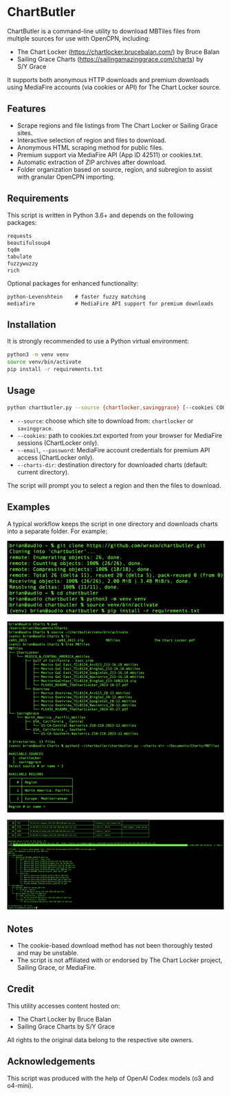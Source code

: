 # ChartButler

ChartButler is a command-line utility to download MBTiles files from multiple sources for use with OpenCPN, including:
- The Chart Locker (https://chartlocker.brucebalan.com/) by Bruce Balan
- Sailing Grace Charts (https://sailingamazinggrace.com/charts) by S/Y Grace

It supports both anonymous HTTP downloads and premium downloads using MediaFire accounts (via cookies or API) for The Chart Locker source.

## Features
- Scrape regions and file listings from The Chart Locker or Sailing Grace sites.
- Interactive selection of region and files to download.
- Anonymous HTML scraping method for public files.
- Premium support via MediaFire API (App ID 42511) or cookies.txt.
- Automatic extraction of ZIP archives after download.
- Folder organization based on source, region, and subregion to assist with granular OpenCPN importing.

## Requirements
This script is written in Python 3.6+ and depends on the following packages:

```
requests
beautifulsoup4
tqdm
tabulate
fuzzywuzzy
rich
```

Optional packages for enhanced functionality:
```
python-Levenshtein    # faster fuzzy matching
mediafire             # MediaFire API support for premium downloads
```

## Installation
It is strongly recommended to use a Python virtual environment:

```bash
python3 -m venv venv
source venv/bin/activate
pip install -r requirements.txt
```

## Usage
```bash
python chartbutler.py --source {chartlocker,savinggrace} [--cookies COOKIES_FILE] [--email EMAIL [--password PASSWORD]] [--charts-dir OUTPUT_DIR]
```

- `--source`: choose which site to download from: `chartlocker` or `savinggrace`.
- `--cookies`: path to cookies.txt exported from your browser for MediaFire sessions (ChartLocker only).
- `--email`, `--password`: MediaFire account credentials for premium API access (ChartLocker only).
- `--charts-dir`: destination directory for downloaded charts (default: current directory).

The script will prompt you to select a region and then the files to download.

## Examples

A typical workflow keeps the script in one directory and downloads charts into a separate folder. For example:

![Virtualenv setup](screenshots/setup.png)

![CLI invocation](screenshots/cli_a.png)

![Downloading charts into the `charts` directory](screenshots/cli_b.png)

## Notes
- The cookie-based download method has not been thoroughly tested and may be unstable.
- The script is not affiliated with or endorsed by The Chart Locker project, Sailing Grace, or MediaFire.

## Credit
This utility accesses content hosted on:
- The Chart Locker by Bruce Balan
- Sailing Grace Charts by S/Y Grace

All rights to the original data belong to the respective site owners.

## Acknowledgements
This script was produced with the help of OpenAI Codex models (o3 and o4-mini).